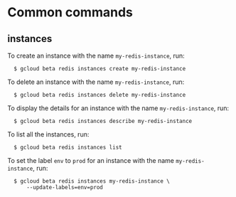 # Common commands

## instances

 To create an instance with the name `my-redis-instance`, run:

```text
  $ gcloud beta redis instances create my-redis-instance
```

To delete an instance with the name `my-redis-instance`, run:

```text
  $ gcloud beta redis instances delete my-redis-instance
```

To display the details for an instance with the name `my-redis-instance`, run:

```text
  $ gcloud beta redis instances describe my-redis-instance
```

To list all the instances, run:

```text
  $ gcloud beta redis instances list
```

To set the label `env` to `prod` for an instance with the name `my-redis-instance`, run:

```text
  $ gcloud beta redis instances my-redis-instance \
      --update-labels=env=prod
```



